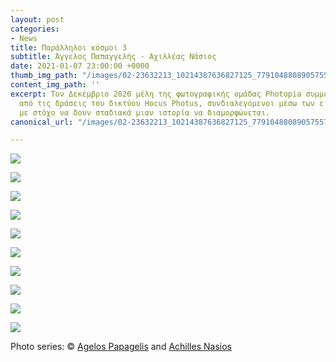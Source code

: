 ```yaml
---
layout: post
categories:
- News
title: Παράλληλοι κόσμοι 3
subtitle: Άγγελος Παπαγγελής - Αχιλλέας Νάσιος
date: 2021-01-07 23:00:00 +0000
thumb_img_path: "/images/02-23632213_10214387636827125_7791048808905755756_o.jpg"
content_img_path: ''
excerpt: Τον Δεκέμβριο 2020 μέλη της φωτογραφικής ομάδας Photopia συμμετείχαν σε μια
  από τις δράσεις του δικτύου Hocus Photus, συνδιαλεγόμενοι μέσω των εικόνων τους
  με στόχο να δουν σταδιακά μιαν ιστορία να διαμορφώνεται.
canonical_url: "/images/02-23632213_10214387636827125_7791048808905755756_o.jpg"

---
```

![](/images/01-131278172_446007509739712_5988572199596426855_n.jpg)

![](/images/02-23632213_10214387636827125_7791048808905755756_o.jpg)

![](/images/03-131448488_1034420997027214_4174297792642890186_n.jpg)

![](/images/04_mg_6970.jpg)

![](/images/05-131441078_232607038223110_1764843029004570210_n.jpg)

![](/images/06_mg_3387.jpg)

![](/images/07-131639528_3595739230518205_7936586331945056526_n.jpg)

![](/images/08-a-n-15-17-2-001.jpg)

![](/images/09-134052942_239399174252454_5305429762699316084_n.jpg)

![](/images/10-50858160_10217872721472063_8850629035168890880_o.jpg)

Photo series: © <a href="https://www.facebook.com/papagelis.agelos" target="blank">Agelos Papagelis</a> and  <a href="https://anikon.org/" target="blank">Achilles Nasios</a>